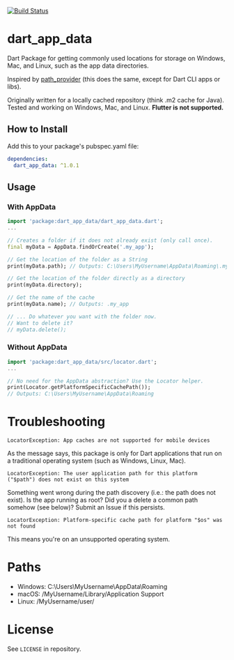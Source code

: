[![Build Status](https://travis-ci.org/tobischw/dart_app_data.svg?branch=master)](https://travis-ci.org/tobischw/dart_app_data)
# dart_app_data
Dart Package for getting commonly used locations for storage on Windows, Mac, and Linux, such as the app data directories.

Inspired by [path_provider](https://pub.dev/packages/path_provider) (this does the same, except for Dart CLI apps or libs).

Originally written for a locally cached repository (think .m2 cache for Java). Tested and working on Windows, Mac, and Linux. **Flutter is not supported.**

## How to Install
Add this to your package's pubspec.yaml file:

```yml
dependencies:
  dart_app_data: ^1.0.1
```

## Usage
### With AppData
```dart
import 'package:dart_app_data/dart_app_data.dart';
...

// Creates a folder if it does not already exist (only call once).
final myData = AppData.findOrCreate('.my_app');

// Get the location of the folder as a String
print(myData.path); // Outputs: C:\Users\MyUsername\AppData\Roaming\.my_app

// Get the location of the folder directly as a directory
print(myData.directory);

// Get the name of the cache
print(myData.name); // Outputs: .my_app

// ... Do whatever you want with the folder now.
// Want to delete it?
// myData.delete();
```
### Without AppData
```dart
import 'package:dart_app_data/src/locator.dart';
...

// No need for the AppData abstraction? Use the Locator helper.
print(Locator.getPlatformSpecificCachePath()); 
// Outputs: C:\Users\MyUsername\AppData\Roaming
```
# Troubleshooting
```
LocatorException: App caches are not supported for mobile devices
```
As the message says, this package is only for Dart applications that run on a traditional
operating system (such as Windows, Linux, Mac).

```
LocatorException: The user application path for this platform ("$path") does not exist on this system
```
Something went wrong during the path discovery (i.e.: the path does not exist). Is the app running as root? Did you a delete a common path somehow (see below)? Submit an Issue if this persists.

```
LocatorException: Platform-specific cache path for platform "$os" was not found
```
This means you're on an unsupported operating system.

# Paths
* Windows: C:\Users\MyUsername\AppData\Roaming
* macOS: /MyUsername/Library/Application Support
* Linux: /MyUsername/user/

# License
See `LICENSE` in repository.